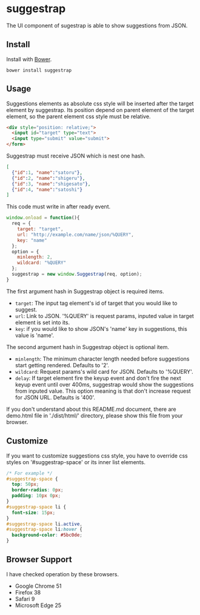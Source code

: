 # suggestrap
The UI component of sugestrap is able to show suggestions from JSON.
## Install
Install with [Bower](https://bower.io/).
```
bower install suggestrap
```
## Usage
Suggestions elements as absolute css style will be inserted after the target element by suggestrap. Its position depend on parent element of the target element, so the parent element css style must be relative.
```html
<div style="position: relative;">
  <input id="target" type="text">
  <input type="submit" value="submit">
</form>
```
Suggestrap must receive JSON which is nest one hash.
```json
[
  {"id":1, "name":"satoru"},
  {"id":2, "name":"shigeru"},
  {"id":3, "name":"shigesato"},
  {"id":4, "name":"satoshi"}
]
```  
This code must write in after ready event.  
```javascript
window.onload = function(){
  req = {
    target: "target",
    url: "http://example.com/name/json/%QUERY",
    key: "name"
  };
  option = {
    minlength: 2,
    wildcard: "%QUERY"
  };
  suggestrap = new window.Suggestrap(req, option);
}
```
The first argument hash in Suggestrap object is required items.
- `target`: The input tag element's id of target that you would like to suggest.
- `url`: Link to JSON. '%QUERY' is request params, inputed value in target element is set into its.
- `key`: if you would like to show JSON's 'name' key in suggestions, this value is 'name'.

The second argument hash in Suggestrap object is optional item.
- `minlength`: The minimum character length needed before suggestions start getting rendered. Defaults to '2'.
- `wildcard`: Request params's wild card for JSON. Defaults to '%QUERY'.
- `delay`: If target element fire the keyup event and don't fire the next keyup event until over 400ms, suggestrap would show the suggestions from inputed value. This option meaning is that don't increase request for JSON URL. Defaults is '400'.

If you don't understand about this README.md document, there are demo.html file in './dist/html/' directory, please show this file from your browser.
## Customize
If you want to customize suggestions css style, you have to override css styles on '#suggestrap-space' or its inner list elements.
```css
/* For example */
#suggestrap-space {
  top: 50px;
  border-radius: 0px;
  padding: 10px 0px;
}
#suggestrap-space li {
  font-size: 15px;
}
#suggestrap-space li.active,
#suggestrap-space li:hover {
  background-color: #5bc0de;
}

```
## Browser Support
I have checked operation by these browsers.
- Google Chrome 51
- Firefox 38
- Safari 9
- Microsoft Edge 25
